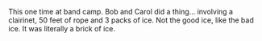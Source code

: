 This one time at band camp.  Bob and Carol did a thing... involving a clairinet, 50 feet of rope and 3 packs of ice.  Not the good ice, like the bad ice.  It was literally a brick of ice.